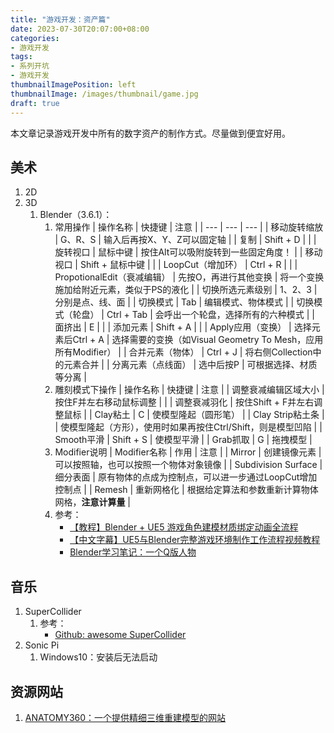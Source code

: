```yaml
---
title: "游戏开发：资产篇"
date: 2023-07-30T20:07:00+08:00
categories:
- 游戏开发
tags:
- 系列开坑
- 游戏开发
thumbnailImagePosition: left
thumbnailImage: /images/thumbnail/game.jpg
draft: true
---
```

本文章记录游戏开发中所有的数字资产的制作方式。尽量做到便宜好用。
<!--more-->

## 美术
1. 2D
2. 3D
   1. Blender（3.6.1）：
      1. 常用操作
         | 操作名称 | 快捷键 | 注意 |
         | --- | --- | --- |
         | 移动旋转缩放 | G、R、S | 输入后再按X、Y、Z可以固定轴 |
         | 复制 | Shift + D | |
         | 旋转视口 | 鼠标中键 | 按住Alt可以吸附旋转到一些固定角度！ |
         | 移动视口 | Shift + 鼠标中键 |  |
         | LoopCut（增加环） | Ctrl + R | |
         | PropotionalEdit（衰减编辑） | 先按O，再进行其他变换 | 将一个变换施加给附近元素，类似于PS的液化 |
         | 切换所选元素级别 | 1、2、3 | 分别是点、线、面 |
         | 切换模式 | Tab | 编辑模式、物体模式 |
         | 切换模式（轮盘） | Ctrl + Tab | 会呼出一个轮盘，选择所有的六种模式 |
         | 面挤出 | E | |
         | 添加元素 | Shift + A |  |
         | Apply应用（变换） | 选择元素后Ctrl + A | 选择需要的变换（如Visual Geometry To Mesh，应用所有Modifier） |
         | 合并元素（物体） | Ctrl + J | 将右侧Collection中的元素合并 |
         | 分离元素（点线面） | 选中后按P | 可根据选择、材质等分离 |
      1. 雕刻模式下操作
         | 操作名称 | 快捷键 | 注意 |
         | 调整衰减编辑区域大小 | 按住F并左右移动鼠标调整 | |
         | 调整衰减羽化 | 按住Shift + F并左右调整鼠标 |
         | Clay粘土 | C | 使模型隆起（圆形笔） |
         | Clay Strip粘土条 |  | 使模型隆起（方形），使用时如果再按住Ctrl/Shift，则是模型凹陷 |
         | Smooth平滑 | Shift + S | 使模型平滑 |
         | Grab抓取 | G | 拖拽模型 |
      1. Modifier说明
         | Modifier名称 | 作用 | 注意 |
         | Mirror | 创建镜像元素 | 可以按照轴，也可以按照一个物体对象镜像 |
         | Subdivision Surface | 细分表面 | 原有物体的点成为控制点，可以进一步通过LoopCut增加控制点 |
         | Remesh | 重新网格化 | 根据给定算法和参数重新计算物体网格，**注意计算量** |
      2. 参考：
         - [【教程】Blender + UE5 游戏角色建模材质绑定动画全流程](https://www.bilibili.com/video/BV1MY4y1X7gn/)
         - [【中文字幕】UE5与Blender完整游戏环境制作工作流程视频教程](https://www.bilibili.com/video/BV1Ft4y1T7KW)
         - [Blender学习笔记：一个Q版人物](https://space.bilibili.com/27462787/channel/collectiondetail?sid=902549)
## 音乐
1. SuperCollider
   1. 参考：
      - [Github: awesome SuperCollider](https://github.com/madskjeldgaard/awesome-supercollider)
2. Sonic Pi
   1. Windows10：安装后无法启动

## 资源网站
1. [ANATOMY360：一个提供精细三维重建模型的网站](http://anatomy360.info/) 